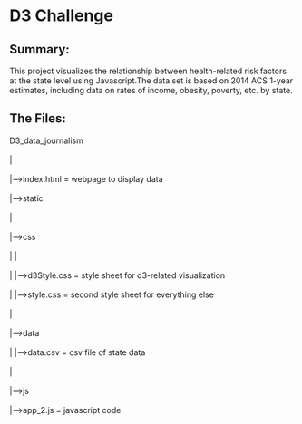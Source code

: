 # D3 Challenge


## Summary:
This project visualizes the relationship between health-related risk factors at the state level using Javascript.The data set is based on 2014 ACS 1-year estimates, including data on rates of income, obesity, poverty, etc. by state. 

## The Files:

D3\_data_journalism<br/><br/>
|<br/><br/>
|-->index.html = webpage to display data<br/><br/>
|-->static<br/><br/>
    |<br/><br/>
    |-->css<br/><br/>
    |   |<br/><br/>
    |   |-->d3Style.css = style sheet for d3-related visualization<br/><br/>
    |   |-->style.css = second style sheet for everything else<br/><br/>
    |<br/><br/>
    |-->data<br/><br/>
    |  |-->data.csv = csv file of state data<br/><br/>
    |<br/><br/>
    |-->js<br/><br/>
        |-->app_2.js = javascript code<br/><br/>

